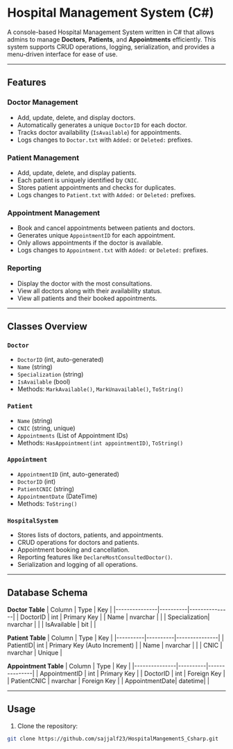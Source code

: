 # Hospital Management System (C#)

A console-based Hospital Management System written in C# that allows admins to manage **Doctors**, **Patients**, and **Appointments** efficiently. This system supports CRUD operations, logging, serialization, and provides a menu-driven interface for ease of use.

---

## Features

### Doctor Management
- Add, update, delete, and display doctors.
- Automatically generates a unique `DoctorID` for each doctor.
- Tracks doctor availability (`IsAvailable`) for appointments.
- Logs changes to `Doctor.txt` with `Added:` or `Deleted:` prefixes.

### Patient Management
- Add, update, delete, and display patients.
- Each patient is uniquely identified by `CNIC`.
- Stores patient appointments and checks for duplicates.
- Logs changes to `Patient.txt` with `Added:` or `Deleted:` prefixes.

### Appointment Management
- Book and cancel appointments between patients and doctors.
- Generates unique `AppointmentID` for each appointment.
- Only allows appointments if the doctor is available.
- Logs changes to `Appointment.txt` with `Added:` or `Deleted:` prefixes.

### Reporting
- Display the doctor with the most consultations.
- View all doctors along with their availability status.
- View all patients and their booked appointments.

---

## Classes Overview

### `Doctor`
- `DoctorID` (int, auto-generated)
- `Name` (string)
- `Specialization` (string)
- `IsAvailable` (bool)
- Methods: `MarkAvailable()`, `MarkUnavailable()`, `ToString()`

### `Patient`
- `Name` (string)
- `CNIC` (string, unique)
- `Appointments` (List of Appointment IDs)
- Methods: `HasAppointment(int appointmentID)`, `ToString()`

### `Appointment`
- `AppointmentID` (int, auto-generated)
- `DoctorID` (int)
- `PatientCNIC` (string)
- `AppointmentDate` (DateTime)
- Methods: `ToString()`

### `HospitalSystem`
- Stores lists of doctors, patients, and appointments.
- CRUD operations for doctors and patients.
- Appointment booking and cancellation.
- Reporting features like `DeclareMostConsultedDoctor()`.
- Serialization and logging of all operations.

---

## Database Schema

**Doctor Table**
| Column        | Type      | Key           |
|---------------|----------|---------------|
| DoctorID      | int      | Primary Key   |
| Name          | nvarchar |               |
| Specialization| nvarchar |               |
| IsAvailable   | bit      |               |

**Patient Table**
| Column   | Type      | Key           |
|----------|----------|---------------|
| PatientID| int      | Primary Key (Auto Increment) |
| Name     | nvarchar |               |
| CNIC     | nvarchar | Unique        |

**Appointment Table**
| Column        | Type      | Key           |
|---------------|----------|---------------|
| AppointmentID | int      | Primary Key   |
| DoctorID      | int      | Foreign Key   |
| PatientCNIC   | nvarchar | Foreign Key   |
| AppointmentDate| datetime|               |

---

## Usage

1. Clone the repository:

```bash
git clone https://github.com/sajjalf23/HospitalMangementS_Csharp.git
